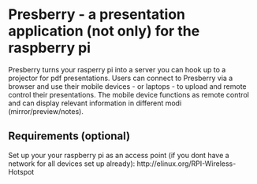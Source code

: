 <h1>Presberry - a presentation application (not only) for the raspberry pi</h1>
<p>Presberry turns your rasperry pi into a server you can hook up to a projector for pdf presentations. Users can connect to Presberry via a browser and use their mobile devices - or laptops - to upload and remote control their presentations. The mobile device functions as remote control and can display relevant information in different modi (mirror/preview/notes).</p>
<h2>Requirements (optional)</h2>
Set up your your raspberry pi as an access point (if you dont have a network for all devices set up already): 
http://elinux.org/RPI-Wireless-Hotspot

